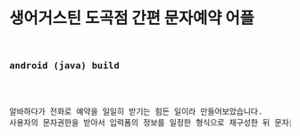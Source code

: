 <h1>생어거스틴 도곡점 간편 문자예약 어플</h1>
<pre>
  <h3>android (java) build</h3>

<p>알바하다가 전화로 예약을 일일히 받기는 힘든 일이라 만들어보았습니다. 
사용자의 문자권한을 받아서 입력폼의 정보를 일정한 형식으로 재구성한 뒤 문자를 보내는 것으로 예약을 합니다. 개발 중 중단되었으며, 문자예약까지 구현되었습니다.</p>


  
